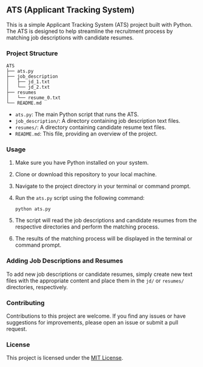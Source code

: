 ## ATS (Applicant Tracking System)

This is a simple Applicant Tracking System (ATS) project built with Python. The ATS is designed to help streamline the recruitment process by matching job descriptions with candidate resumes.

### Project Structure

```
ATS
├── ats.py
├── job_description
│   ├── jd_1.txt
│   └── jd_2.txt
├── resumes
│   └── resume_0.txt
└── README.md
```

- `ats.py`: The main Python script that runs the ATS.
- `job_description/`: A directory containing job description text files.
- `resumes/`: A directory containing candidate resume text files.
- `README.md`: This file, providing an overview of the project.

### Usage

1. Make sure you have Python installed on your system.
2. Clone or download this repository to your local machine.
3. Navigate to the project directory in your terminal or command prompt.
4. Run the `ats.py` script using the following command:

   ```
   python ats.py
   ```

5. The script will read the job descriptions and candidate resumes from the respective directories and perform the matching process.
6. The results of the matching process will be displayed in the terminal or command prompt.

### Adding Job Descriptions and Resumes

To add new job descriptions or candidate resumes, simply create new text files with the appropriate content and place them in the `jd/` or `resumes/` directories, respectively.

### Contributing

Contributions to this project are welcome. If you find any issues or have suggestions for improvements, please open an issue or submit a pull request.

### License

This project is licensed under the [MIT License](LICENSE).

